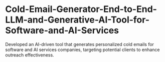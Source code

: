 # Cold-Email-Generator-End-to-End-LLM-and-Generative-AI-Tool-for-Software-and-AI-Services
Developed an AI-driven tool that generates personalized cold emails for software and AI services companies, targeting potential clients to enhance outreach effectiveness.

